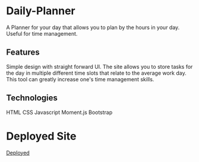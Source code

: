 # Daily-Planner

A Planner for your day that allows you to plan by the hours in your day. Useful for time management.

## Features

Simple design with straight forward UI. The site allows you to store tasks for the day in multiple different time slots that relate to the average work day. This tool can greatly increase one's time management skills.

## Technologies

HTML
CSS
Javascript
Moment.js
Bootstrap

# Deployed Site

[Deployed](https://squiddotjpeg.github.io/Daily-Planner/)
